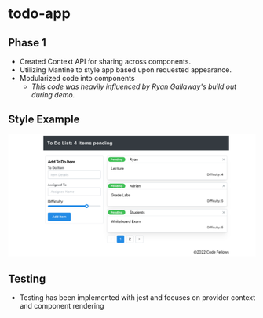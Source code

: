# todo-app

## Phase 1

- Created Context API for sharing across components.
- Utilizing Mantine to style app based upon requested appearance.
- Modularized code into components
  - *This code was heavily influenced by Ryan Gallaway's build out during demo.*

## Style Example

![style-example](styleReq.png)

## Testing

- Testing has been implemented with jest and focuses on provider context and component rendering
